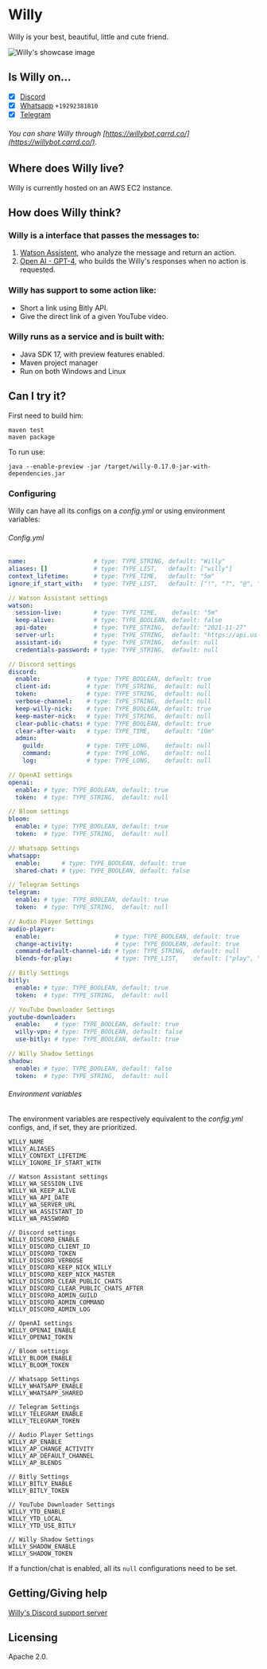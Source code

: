 # Willy
Willy is your best, beautiful, little and cute friend.

![Willy's showcase image](assets/showcase.png)

## Is Willy on...
* [x] [Discord](https://discordapp.com/users/604134489484165121)
* [x] [Whatsapp](https://wa.me/19292381810?text=Heey!%20What'%20up) `+19292381810`
* [x] [Telegram](https://t.me/WillyDiscordBot)

###### You can share Willy through [https://willybot.carrd.co/](https://willybot.carrd.co/).

## Where does Willy live?
Willy is currently hosted on an AWS EC2 instance.

## How does Willy think?
### Willy is a interface that passes the messages to:
1. [Watson Assistent](https://assistant-us-south.watsonplatform.net/), who analyze the message and return an action.
2. [Open AI - GPT-4](https://openai.com/), who builds the Willy's responses when no action is requested.

### Willy has support to some action like:
* Short a link using Bitly API.
* Give the direct link of a given YouTube video.

### Willy runs as a service and is built with:
* Java SDK 17, with preview features enabled.
* Maven project manager
* Run on both Windows and Linux

## Can I try it?
First need to build him:
```shell
maven test
maven package
```
To run use:
```shell
java --enable-preview -jar /target/willy-0.17.0-jar-with-dependencies.jar
```

### Configuring
Willy can have all its configs on a *config.yml* or using environment variables:
###### Config.yml
```yaml
name:                   # type: TYPE_STRING, default: "Willy"
aliases: []             # type: TYPE_LIST,   default: ["willy"]
context_lifetime:       # type: TYPE_TIME,   default: "5m"
ignore_if_start_with:   # type: TYPE_LIST,   default: ["!", "?", "@", "/", "\\", "//", "#"]

// Watson Assistant settings
watson:
  session-live:         # type: TYPE_TIME,    default: "5m"
  keep-alive:           # type: TYPE_BOOLEAN, default: false
  api-date:             # type: TYPE_STRING,  default: "2021-11-27"
  server-url:           # type: TYPE_STRING,  default: "https://api.us-south.assistant.watson.cloud.ibm.com"
  assistant-id:         # type: TYPE_STRING,  default: null
  credentials-password: # type: TYPE_STRING,  default: null

// Discord settings
discord:
  enable:             # type: TYPE_BOOLEAN, default: true
  client-id:          # type: TYPE_STRING,  default: null
  token:              # type: TYPE_STRING,  default: null
  verbose-channel:    # type: TYPE_STRING,  default: null
  keep-willy-nick:    # type: TYPE_BOOLEAN, default: true
  keep-master-nick:   # type: TYPE_STRING,  default: null
  clear-public-chats: # type: TYPE_BOOLEAN, default: true
  clear-after-wait:   # type: TYPE_TIME,    default: "10m"
  admin:
    guild:            # type: TYPE_LONG,    default: null
    command:          # type: TYPE_LONG,    default: null
    log:              # type: TYPE_LONG,    default: null

// OpenAI settings
openai:
  enable: # type: TYPE_BOOLEAN, default: true
  token:  # type: TYPE_STRING,  default: null

// Bloom settings
bloom:
  enable: # type: TYPE_BOOLEAN, default: true
  token:  # type: TYPE_STRING,  default: null

// Whatsapp Settings
whatsapp:
  enable:      # type: TYPE_BOOLEAN, default: true
  shared-chat: # type: TYPE_BOOLEAN, default: false

// Telegram Settings
telegram:
  enable: # type: TYPE_BOOLEAN, default: true
  token:  # type: TYPE_STRING,  default: null

// Audio Player Settings
audio-player:
  enable:                     # type: TYPE_BOOLEAN, default: true
  change-activity:            # type: TYPE_BOOLEAN, default: true
  command-default-channel-id: # type: TYPE_STRING,  default: null
  blends-for-play:            # type: TYPE_LIST,    default: ["play", "toca", "adiciona", "reproduz", "reproduza", "toque", "coloca"]

// Bitly Settings
bitly:
  enable: # type: TYPE_BOOLEAN, default: true
  token:  # type: TYPE_STRING,  default: null

// YouTube Downloader Settings
youtube-downloader:
  enable:    # type: TYPE_BOOLEAN, default: true
  willy-vpn: # type: TYPE_BOOLEAN, default: false
  use-bitly: # type: TYPE_BOOLEAN, default: true

// Willy Shadow Settings
shadow:
  enable: # type: TYPE_BOOLEAN, default: false
  token:  # type: TYPE_STRING,  default: null
```
###### Environment variables
The environment variables are respectively equivalent to the *config.yml* configs, and, if set, they are prioritized.
```shell
WILLY_NAME
WILLY_ALIASES
WILLY_CONTEXT_LIFETIME
WILLY_IGNORE_IF_START_WITH

// Watson Assistant settings
WILLY_WA_SESSION_LIVE
WILLY_WA_KEEP_ALIVE
WILLY_WA_API_DATE
WILLY_WA_SERVER_URL
WILLY_WA_ASSISTANT_ID
WILLY_WA_PASSWORD

// Discord settings
WILLY_DISCORD_ENABLE
WILLY_DISCORD_CLIENT_ID
WILLY_DISCORD_TOKEN
WILLY_DISCORD_VERBOSE
WILLY_DISCORD_KEEP_NICK_WILLY
WILLY_DISCORD_KEEP_NICK_MASTER
WILLY_DISCORD_CLEAR_PUBLIC_CHATS
WILLY_DISCORD_CLEAR_PUBLIC_CHATS_AFTER
WILLY_DISCORD_ADMIN_GUILD
WILLY_DISCORD_ADMIN_COMMAND
WILLY_DISCORD_ADMIN_LOG

// OpenAI settings
WILLY_OPENAI_ENABLE
WILLY_OPENAI_TOKEN

// Bloom settings
WILLY_BLOOM_ENABLE
WILLY_BLOOM_TOKEN

// Whatsapp Settings
WILLY_WHATSAPP_ENABLE
WILLY_WHATSAPP_SHARED

// Telegram Settings
WILLY_TELEGRAM_ENABLE
WILLY_TELEGRAM_TOKEN

// Audio Player Settings
WILLY_AP_ENABLE
WILLY_AP_CHANGE_ACTIVITY
WILLY_AP_DEFAULT_CHANNEL
WILLY_AP_BLENDS

// Bitly Settings
WILLY_BITLY_ENABLE
WILLY_BITLY_TOKEN

// YouTube Downloader Settings
WILLY_YTD_ENABLE
WILLY_YTD_LOCAL
WILLY_YTD_USE_BITLY

// Willy Shadow Settings
WILLY_SHADOW_ENABLE
WILLY_SHADOW_TOKEN
```
If a function/chat is enabled, all its `null` configurations need to be set.

## Getting/Giving help
[Willy's Discord support server](https://discord.gg/q4yGa9G7hh)

## Licensing
Apache 2.0.


